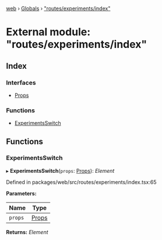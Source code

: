 [web](../README.md) › [Globals](../globals.md) › ["routes/experiments/index"](_routes_experiments_index_.md)

# External module: "routes/experiments/index"

## Index

### Interfaces

* [Props](../interfaces/_routes_experiments_index_.props.md)

### Functions

* [ExperimentsSwitch](_routes_experiments_index_.md#experimentsswitch)

## Functions

###  ExperimentsSwitch

▸ **ExperimentsSwitch**(`props`: [Props](../interfaces/_routes_experiment_dashboard_cagesessiontable_.props.md)): *Element*

Defined in packages/web/src/routes/experiments/index.tsx:65

**Parameters:**

Name | Type |
------ | ------ |
`props` | [Props](../interfaces/_routes_experiment_dashboard_cagesessiontable_.props.md) |

**Returns:** *Element*
